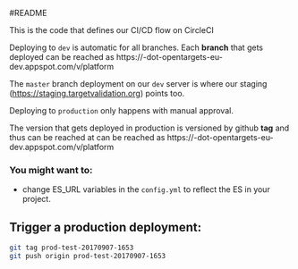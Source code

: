 #README

This is the code that defines our CI/CD flow on CircleCI

Deploying to `dev` is automatic for all branches. Each **branch** that gets
deployed can be reached as
https://<branchname>-dot-opentargets-eu-dev.appspot.com/v<major>/platform

The `master` branch deployment on our `dev` server is where our staging (https://staging.targetvalidation.org) points too.

Deploying to `production` only happens with manual approval. 

The version that gets deployed in production is versioned by github **tag** and
thus can be reached at can be reached as
https://<prod-tagname>-dot-opentargets-eu-dev.appspot.com/v<major>/platform


### You might want to:

* change ES_URL variables in the `config.yml` to reflect the ES in your project.


## Trigger a production deployment:
```sh
git tag prod-test-20170907-1653
git push origin prod-test-20170907-1653
```
